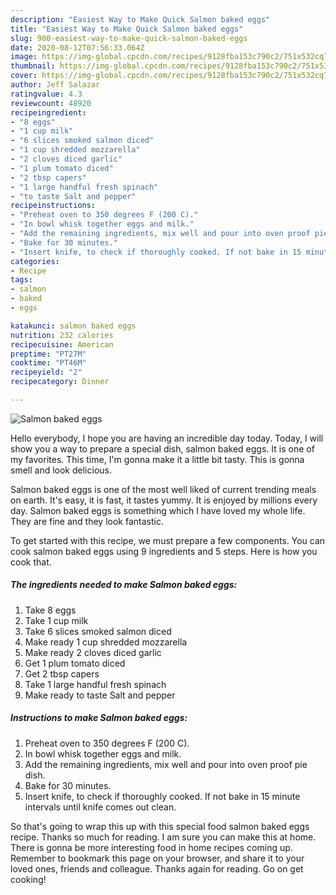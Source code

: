 ```yaml
---
description: "Easiest Way to Make Quick Salmon baked eggs"
title: "Easiest Way to Make Quick Salmon baked eggs"
slug: 980-easiest-way-to-make-quick-salmon-baked-eggs
date: 2020-08-12T07:56:33.064Z
image: https://img-global.cpcdn.com/recipes/9128fba153c790c2/751x532cq70/salmon-baked-eggs-recipe-main-photo.jpg
thumbnail: https://img-global.cpcdn.com/recipes/9128fba153c790c2/751x532cq70/salmon-baked-eggs-recipe-main-photo.jpg
cover: https://img-global.cpcdn.com/recipes/9128fba153c790c2/751x532cq70/salmon-baked-eggs-recipe-main-photo.jpg
author: Jeff Salazar
ratingvalue: 4.3
reviewcount: 48920
recipeingredient:
- "8 eggs"
- "1 cup milk"
- "6 slices smoked salmon diced"
- "1 cup shredded mozzarella"
- "2 cloves diced garlic"
- "1 plum tomato diced"
- "2 tbsp capers"
- "1 large handful fresh spinach"
- "to taste Salt and pepper"
recipeinstructions:
- "Preheat oven to 350 degrees F (200 C)."
- "In bowl whisk together eggs and milk."
- "Add the remaining ingredients, mix well and pour into oven proof pie dish."
- "Bake for 30 minutes."
- "Insert knife, to check if thoroughly cooked. If not bake in 15 minute intervals until knife comes out clean."
categories:
- Recipe
tags:
- salmon
- baked
- eggs

katakunci: salmon baked eggs 
nutrition: 232 calories
recipecuisine: American
preptime: "PT27M"
cooktime: "PT46M"
recipeyield: "2"
recipecategory: Dinner

---
```



![Salmon baked eggs](https://img-global.cpcdn.com/recipes/9128fba153c790c2/751x532cq70/salmon-baked-eggs-recipe-main-photo.jpg)

Hello everybody, I hope you are having an incredible day today. Today, I will show you a way to prepare a special dish, salmon baked eggs. It is one of my favorites. This time, I'm gonna make it a little bit tasty. This is gonna smell and look delicious.

Salmon baked eggs is one of the most well liked of current trending meals on earth. It's easy, it is fast, it tastes yummy. It is enjoyed by millions every day. Salmon baked eggs is something which I have loved my whole life. They are fine and they look fantastic.




To get started with this recipe, we must prepare a few components. You can cook salmon baked eggs using 9 ingredients and 5 steps. Here is how you cook that.

<!--inarticleads1-->

##### The ingredients needed to make Salmon baked eggs:

1. Take 8 eggs
1. Take 1 cup milk
1. Take 6 slices smoked salmon diced
1. Make ready 1 cup shredded mozzarella
1. Make ready 2 cloves diced garlic
1. Get 1 plum tomato diced
1. Get 2 tbsp capers
1. Take 1 large handful fresh spinach
1. Make ready to taste Salt and pepper




<!--inarticleads2-->

##### Instructions to make Salmon baked eggs:

1. Preheat oven to 350 degrees F (200 C).
1. In bowl whisk together eggs and milk.
1. Add the remaining ingredients, mix well and pour into oven proof pie dish.
1. Bake for 30 minutes.
1. Insert knife, to check if thoroughly cooked. If not bake in 15 minute intervals until knife comes out clean.




So that's going to wrap this up with this special food salmon baked eggs recipe. Thanks so much for reading. I am sure you can make this at home. There is gonna be more interesting food in home recipes coming up. Remember to bookmark this page on your browser, and share it to your loved ones, friends and colleague. Thanks again for reading. Go on get cooking!
